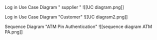 Log in Use Case Diagram " supplier "
![[UC diagram.png]]
  
  Log in Use Case Diagram "Customer"
![[UC diagram2.png]]

Sequence Diagram "ATM Pin Authentication"
![[sequence diagram ATM PA.png]]
